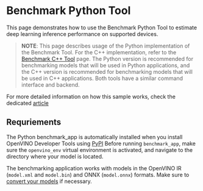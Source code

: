 # Benchmark Python Tool 

This page demonstrates how to use the Benchmark Python Tool to estimate deep learning inference performance on supported devices.

> **NOTE**: This page describes usage of the Python implementation of the Benchmark Tool. For the C++ implementation, refer to the [Benchmark C++ Tool](https://docs.openvino.ai/2023.2/openvino_sample_benchmark_tool.html) page. The Python version is recommended for benchmarking models that will be used in Python applications, and the C++ version is recommended for benchmarking models that will be used in C++ applications. Both tools have a similar command interface and backend.

For more detailed information on how this sample works, check the dedicated [article](https://docs.openvino.ai/2023.3/openvino_sample_benchmark_tool.html)

## Requriements

The Python benchmark_app is automatically installed when you install OpenVINO Developer Tools using [PyPI](https://docs.openvino.ai/2023.3/openvino_docs_install_guides_installing_openvino_pip.html) Before running ``benchmark_app``, make sure the ``openvino_env`` virtual environment is activated, and navigate to the directory where your model is located.

The benchmarking application works with models in the OpenVINO IR (``model.xml`` and ``model.bin``) and ONNX (``model.onnx``) formats. 
Make sure to [convert your models](https://docs.openvino.ai/2023.3/openvino_docs_MO_DG_Deep_Learning_Model_Optimizer_DevGuide.html) if necessary.
